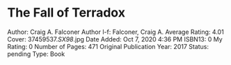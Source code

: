 # The Fall of Terradox

Author: Craig A. Falconer
Author l-f: Falconer, Craig A.
Average Rating: 4.01
Cover: 37459537._SX98_.jpg
Date Added: Oct 7, 2020 4:36 PM
ISBN13: 0
My Rating: 0
Number of Pages: 471
Original Publication Year: 2017
Status: pending
Type: Book
